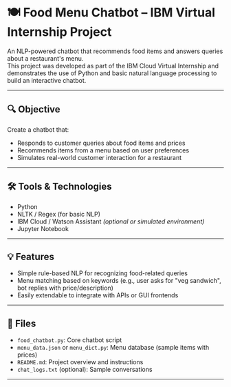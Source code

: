 
# 🍽️ Food Menu Chatbot – IBM Virtual Internship Project

An NLP-powered chatbot that recommends food items and answers queries about a restaurant's menu.  
This project was developed as part of the IBM Cloud Virtual Internship and demonstrates the use of Python and basic natural language processing to build an interactive chatbot.

---

## 🔍 Objective
Create a chatbot that:
- Responds to customer queries about food items and prices
- Recommends items from a menu based on user preferences
- Simulates real-world customer interaction for a restaurant

---

## 🛠 Tools & Technologies
- Python  
- NLTK / Regex (for basic NLP)  
- IBM Cloud / Watson Assistant *(optional or simulated environment)*  
- Jupyter Notebook

---

## 💡 Features
- Simple rule-based NLP for recognizing food-related queries  
- Menu matching based on keywords (e.g., user asks for "veg sandwich", bot replies with price/description)  
- Easily extendable to integrate with APIs or GUI frontends

---

## 📁 Files
- `food_chatbot.py`: Core chatbot script  
- `menu_data.json` or `menu_dict.py`: Menu database (sample items with prices)  
- `README.md`: Project overview and instructions  
- `chat_logs.txt` (optional): Sample conversations

---



